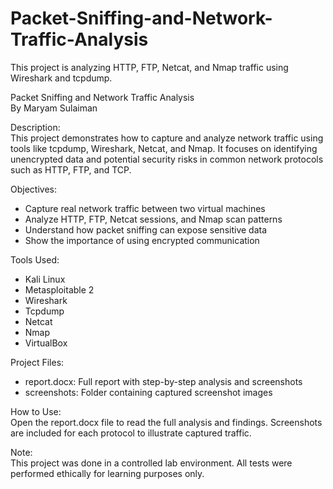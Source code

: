 # Packet-Sniffing-and-Network-Traffic-Analysis
 This project is analyzing HTTP, FTP, Netcat, and Nmap traffic using Wireshark and tcpdump.
 
Packet Sniffing and Network Traffic Analysis  
By Maryam Sulaiman

Description:  
This project demonstrates how to capture and analyze network traffic using tools like tcpdump, Wireshark, Netcat, and Nmap. It focuses on identifying unencrypted data and potential security risks in common network protocols such as HTTP, FTP, and TCP.

Objectives:  
- Capture real network traffic between two virtual machines  
- Analyze HTTP, FTP, Netcat sessions, and Nmap scan patterns  
- Understand how packet sniffing can expose sensitive data  
- Show the importance of using encrypted communication

Tools Used:  
- Kali Linux  
- Metasploitable 2  
- Wireshark  
- Tcpdump  
- Netcat  
- Nmap  
- VirtualBox

Project Files:  
- report.docx: Full report with step-by-step analysis and screenshots  
- screenshots: Folder containing captured screenshot images  

How to Use:  
Open the report.docx file to read the full analysis and findings. Screenshots are included for each protocol to illustrate captured traffic.

Note:  
This project was done in a controlled lab environment. All tests were performed ethically for learning purposes only.
